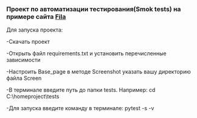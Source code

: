 ### Проект по автоматизации тестирования(Smok tests) на примере сайта [Fila](https://www.fila.com/)

Для запуска проекта:

-Скачать проект

-Открыть файл requirements.txt и установить перечисленные зависимости

-Настроить Base_page в методе Screenshot указать вашу директорию файла Screen

-В терминале введите путь до папки tests. Например: cd C:\homeproject\tests

-Для запуска введите команду в терминале: pytest -s -v







<!--
**MusagitovQA/MusagitovQA** is a ✨ _special_ ✨ repository because its `README.md` (this file) appears on your GitHub profile.
Проект по автоматизации тестирования
